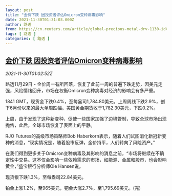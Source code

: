 ```yaml
---
layout: post
title: "金价下跌 因投资者评估Omicron变种病毒影响"
date: 2021-11-30T01:31:03.000Z
author: 路透
from: https://cn.reuters.com/article/global-precious-metal-drv-1130-idCNKBS2IF020
tags: [ 路透 ]
categories: [ 路透 ]
---
```

<!--1638235863000-->
[金价下跌 因投资者评估Omicron变种病毒影响](https://cn.reuters.com/article/global-precious-metal-drv-1130-idCNKBS2IF020)
------

<div>
<div><i>2021-11-30T01:02:52Z</i></div><p>路透11月29日 - 金价周一有所回落，恢复了此前一周的普遍下跌走势，因美元走强，风险情绪回升，市场在权衡Omicron变种病毒对经济的影响会有多严重。</p><p>1841 GMT，现货金下跌0.4%，至每盎司1,784.80美元。上周周线下跌2.9%，创下6月份以来的最大单周跌幅。美国黄金期货收于1,782.30美元，下跌0.2%。</p><p>上周，由于发现了这种新变种，促使一些国家加强了边境管制，导致全球市场出现抛售，此后，全球市场恢复了表面上的平静。</p><p>RJO Futures的高级市场策略师Bob Haberkorn表示，随着人们试图消化新冠新变种的消息，“现实情况是，随着股市反弹，金价持平，人们转向了风险资产。”</p><p>在我们得到更多关于Omicron变种病毒及其影响的消息之前，“市场将继续在不确定性中交易。这不仅会影响一些依赖需求的市场，如能源、金属和股市，也会影响黄金，”盛宝银行分析师Ole Hansen说。</p><p>现货银下跌1.3%，至每盎司22.84美元。</p><p>铂金上涨1.2%，至965美元，钯金大涨2.7%，至1,795.69美元。(完)</p>
</div>
